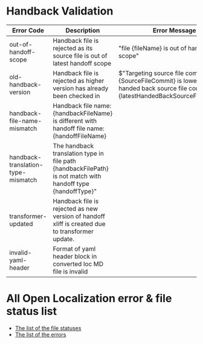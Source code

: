 # Handback Validation

Error Code | Description | Error Message 
------|-------------| --------------
out-of-handoff-scope | Handback file is rejected as its source file is out of latest handoff scope | "file {fileName} is out of handoff scope"
old-handback-version | Handback file is rejected as higher version has already been checked in | $"Targeting source file commit {SourceFileCommit} is lower than latest handed back source file commit {latestHandedBackSourceFileCommit}"
handback-file-name-mismatch | Handback file name: {handbackFileName} is different with handoff file name: {handoffFileName}
handback-translation-type-mismatch | The handback translation type in file path {handbackFilePath} is not match with handoff type {handoffType}"
transformer-updated | Handback file is rejected as new version of handoff xliff is created due to transformer update. 
invalid-yaml-header | Format of yaml header block in converted loc MD file is invalid

# All Open Localization error & file status list

* [The list of the file statuses](https://mseng.visualstudio.com/VSChina/_git/OpenLocalization?path=%2Fsrc%2FOpenLocalization.Common%2FModels%2FSourceFileState.cs&version=GBmaster&_a=contents)
 
* [The list of the errors](https://mseng.visualstudio.com/VSChina/_git/OpenLocalization?path=%2Fsrc%2FOpenLocalization.Common%2FErrorHandling%2FErrorDefinitions.xml&version=GBmaster&_a=contents)
